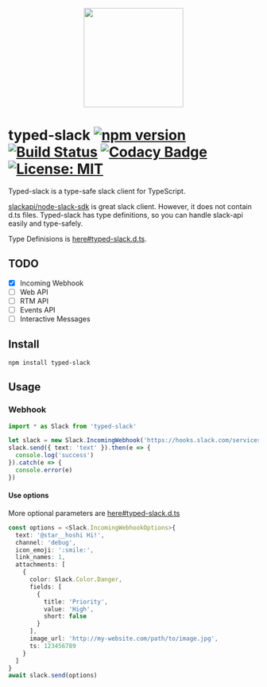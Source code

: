 <p align="center">
    <img src="https://raw.githubusercontent.com/starhoshi/typed-slack/master/docs/logo.png" width='200px' />
</p>

# typed-slack [![npm version](https://badge.fury.io/js/typed-slack.svg)](https://badge.fury.io/js/typed-slack) [![Build Status](https://travis-ci.org/starhoshi/typed-slack.svg?branch=master)](https://travis-ci.org/starhoshi/typed-slack) [![Codacy Badge](https://api.codacy.com/project/badge/Grade/c7a8f750afbd40019c5c4f859dd64d19)](https://www.codacy.com/app/kensuke1751/typed-slack?utm_source=github.com&amp;utm_medium=referral&amp;utm_content=starhoshi/typed-slack&amp;utm_campaign=Badge_Grade) [![License: MIT](https://img.shields.io/badge/License-MIT-green.svg)](https://opensource.org/licenses/MIT)


Typed-slack is a type-safe slack client for TypeScript.

[slackapi/node\-slack\-sdk](https://github.com/slackapi/node-slack-sdk) is great slack client. However, it does not contain d.ts files. Typed-slack has type definitions, so you can handle slack-api easily and type-safely.

Type Definisions is [here#typed\-slack\.d\.ts](https://github.com/starhoshi/typed-slack/blob/master/out/typed-slack.d.ts).

## TODO

* [x] Incoming Webhook
* [ ] Web API
* [ ] RTM API
* [ ] Events API
* [ ] Interactive Messages

## Install

```
npm install typed-slack
```

## Usage

### Webhook

```ts
import * as Slack from 'typed-slack'

let slack = new Slack.IncomingWebhook('https://hooks.slack.com/services/.......')
slack.send({ text: 'text' }).then(e => {
  console.log('success')
}).catch(e => {
  console.error(e)
})
```

#### Use options

More optional parameters are [here#typed\-slack\.d\.ts](https://github.com/starhoshi/typed-slack/blob/master/out/typed-slack.d.ts)

```ts
const options = <Slack.IncomingWebhookOptions>{
  text: '@star__hoshi Hi!',
  channel: 'debug',
  icon_emoji: ':smile:',
  link_names: 1,
  attachments: [
    {
      color: Slack.Color.Danger,
      fields: [
        {
          title: 'Priority',
          value: 'High',
          short: false
        }
      ],
      image_url: 'http://my-website.com/path/to/image.jpg',
      ts: 123456789
    }
  ]
}
await slack.send(options)
```
